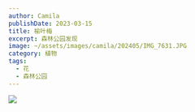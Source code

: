 ```yaml
---
author: Camila
publishDate: 2023-03-15
title: 榆叶梅
excerpt: 森林公园发现
image: ~/assets/images/camila/202405/IMG_7631.JPG
category: 植物
tags:
  - 花
  - 森林公园
---
```


![](~/assets/images/camila/202405/IMG_7632.JPG)
